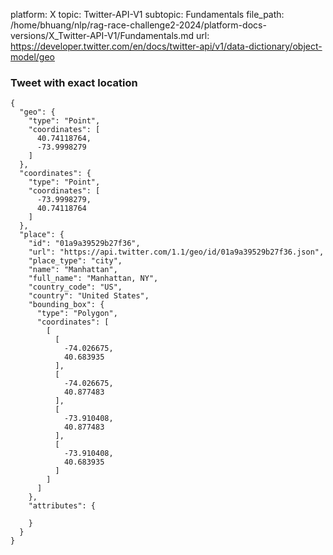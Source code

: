platform: X
topic: Twitter-API-V1
subtopic: Fundamentals
file_path: /home/bhuang/nlp/rag-race-challenge2-2024/platform-docs-versions/X_Twitter-API-V1/Fundamentals.md
url: https://developer.twitter.com/en/docs/twitter-api/v1/data-dictionary/object-model/geo


### Tweet with exact location

    {
      "geo": {
        "type": "Point",
        "coordinates": [
          40.74118764,
          -73.9998279
        ]
      },
      "coordinates": {
        "type": "Point",
        "coordinates": [
          -73.9998279,
          40.74118764
        ]
      },
      "place": {
        "id": "01a9a39529b27f36",
        "url": "https://api.twitter.com/1.1/geo/id/01a9a39529b27f36.json",
        "place_type": "city",
        "name": "Manhattan",
        "full_name": "Manhattan, NY",
        "country_code": "US",
        "country": "United States",
        "bounding_box": {
          "type": "Polygon",
          "coordinates": [
            [
              [
                -74.026675,
                40.683935
              ],
              [
                -74.026675,
                40.877483
              ],
              [
                -73.910408,
                40.877483
              ],
              [
                -73.910408,
                40.683935
              ]
            ]
          ]
        },
        "attributes": {
          
        }
      }
    }
